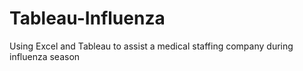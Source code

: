 # Tableau-Influenza
Using Excel and Tableau to assist a medical staffing company during influenza season
